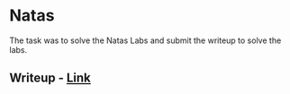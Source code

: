 # Natas 

The task was to solve the Natas Labs and submit the writeup to solve the labs. 

## Writeup - [Link](https://handsomely-wishbone-ecc.notion.site/Natas-8d69570d73fd49b3862bf203504b33b0?pvs=4)